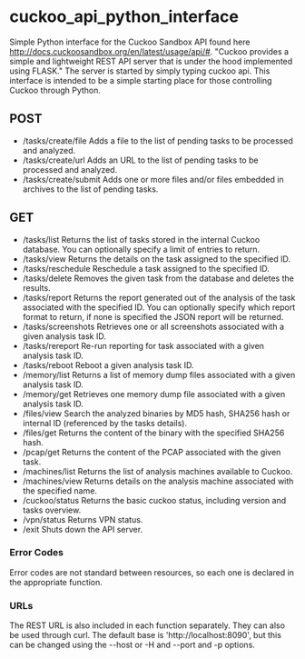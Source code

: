 # cuckoo_api_python_interface

Simple Python interface for the Cuckoo Sandbox API found here http://docs.cuckoosandbox.org/en/latest/usage/api/#.
"Cuckoo provides a simple and lightweight REST API server that is under the hood implemented using FLASK." The server is
started by simply typing cuckoo api. This interface is intended to be a simple starting place for those controlling
Cuckoo through Python.

## POST
* /tasks/create/file	Adds a file to the list of pending tasks to be processed and analyzed.
* /tasks/create/url	Adds an URL to the list of pending tasks to be processed and analyzed.
* /tasks/create/submit	Adds one or more files and/or files embedded in archives to the list of pending tasks.

## GET
* /tasks/list	Returns the list of tasks stored in the internal Cuckoo database. You can optionally specify a limit of entries to return.
* /tasks/view	Returns the details on the task assigned to the specified ID.
* /tasks/reschedule	Reschedule a task assigned to the specified ID.
* /tasks/delete	Removes the given task from the database and deletes the results.
* /tasks/report	Returns the report generated out of the analysis of the task associated with the specified ID. You can optionally specify which report format to return, if none is specified the JSON report will be returned.
* /tasks/screenshots	Retrieves one or all screenshots associated with a given analysis task ID.
* /tasks/rereport	Re-run reporting for task associated with a given analysis task ID.
* /tasks/reboot	Reboot a given analysis task ID.
* /memory/list	Returns a list of memory dump files associated with a given analysis task ID.
* /memory/get	Retrieves one memory dump file associated with a given analysis task ID.
* /files/view	Search the analyzed binaries by MD5 hash, SHA256 hash or internal ID (referenced by the tasks details).
* /files/get	Returns the content of the binary with the specified SHA256 hash.
* /pcap/get	Returns the content of the PCAP associated with the given task.
* /machines/list	Returns the list of analysis machines available to Cuckoo.
* /machines/view	Returns details on the analysis machine associated with the specified name.
* /cuckoo/status	Returns the basic cuckoo status, including version and tasks overview.
* /vpn/status	Returns VPN status.
* /exit	Shuts down the API server.

### Error Codes
Error codes are not standard between resources, so each one is declared in the appropriate function.

### URLs
The REST URL is also included in each function separately. They can also be used through curl.
The default base is 'http://localhost:8090', but this can be changed using the --host or -H and --port and -p options.







